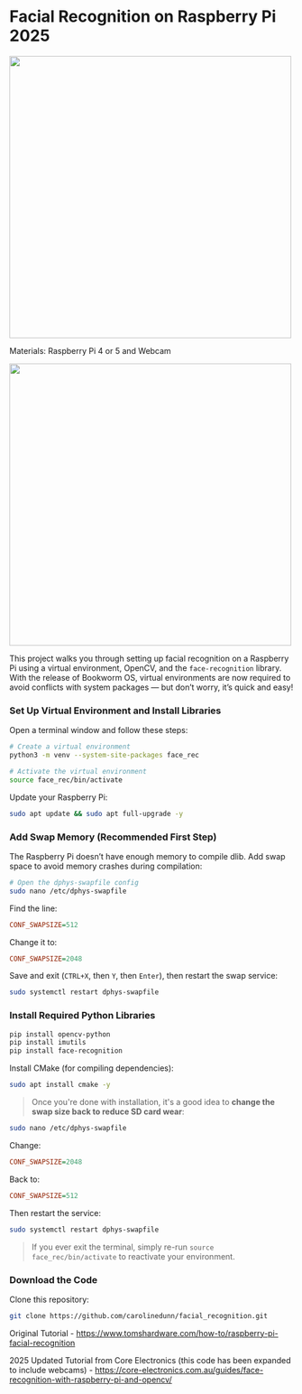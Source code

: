 # Facial Recognition on Raspberry Pi 2025


<img src="https://github.com/carolinedunn/facial_recognition/blob/main/photo/screenshot.png?raw=true" width="500"/>


Materials: Raspberry Pi 4 or 5 and Webcam

<img src="https://github.com/carolinedunn/facial_recognition/blob/main/photo/webcamandRPi4.JPG?raw=true" width="500"/>

This project walks you through setting up facial recognition on a Raspberry Pi using a virtual environment, OpenCV, and the `face-recognition` library. With the release of Bookworm OS, virtual environments are now required to avoid conflicts with system packages — but don’t worry, it’s quick and easy!

### Set Up Virtual Environment and Install Libraries

Open a terminal window and follow these steps:

```bash
# Create a virtual environment
python3 -m venv --system-site-packages face_rec

# Activate the virtual environment
source face_rec/bin/activate
```

Update your Raspberry Pi:

```bash
sudo apt update && sudo apt full-upgrade -y
```

### Add Swap Memory (Recommended First Step)

The Raspberry Pi doesn’t have enough memory to compile dlib. Add swap space to avoid memory crashes during compilation:

```bash
# Open the dphys-swapfile config
sudo nano /etc/dphys-swapfile
```

Find the line:

```ini
CONF_SWAPSIZE=512
```

Change it to:

```ini
CONF_SWAPSIZE=2048
```

Save and exit (`CTRL+X`, then `Y`, then `Enter`), then restart the swap service:

```bash
sudo systemctl restart dphys-swapfile
```

### Install Required Python Libraries

```bash
pip install opencv-python
pip install imutils
pip install face-recognition
```

Install CMake (for compiling dependencies):

```bash
sudo apt install cmake -y
```

> Once you're done with installation, it's a good idea to **change the swap size back to reduce SD card wear**:

```bash
sudo nano /etc/dphys-swapfile
```

Change:

```ini
CONF_SWAPSIZE=2048
```
Back to:

```ini
CONF_SWAPSIZE=512
```

Then restart the service:

```bash
sudo systemctl restart dphys-swapfile
```

> If you ever exit the terminal, simply re-run `source face_rec/bin/activate` to reactivate your environment.



### Download the Code

Clone this repository:

```bash
git clone https://github.com/carolinedunn/facial_recognition.git
```

Original Tutorial - https://www.tomshardware.com/how-to/raspberry-pi-facial-recognition


2025 Updated Tutorial from Core Electronics (this code has been expanded to include webcams) - https://core-electronics.com.au/guides/face-recognition-with-raspberry-pi-and-opencv/
